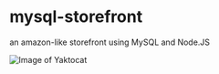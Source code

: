 # mysql-storefront
an amazon-like storefront using MySQL and Node.JS

![Image of Yaktocat](https://octodex.github.com/images/yaktocat.png)